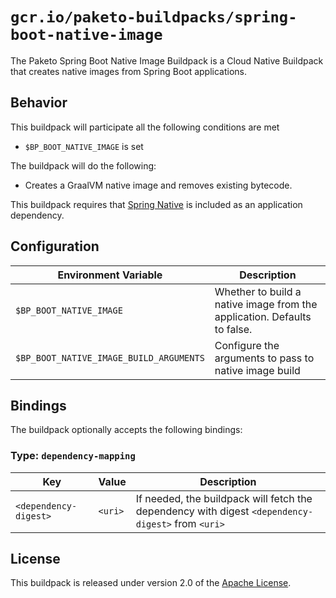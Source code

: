 # `gcr.io/paketo-buildpacks/spring-boot-native-image`
The Paketo Spring Boot Native Image Buildpack is a Cloud Native Buildpack that creates native images from Spring Boot applications.

## Behavior
This buildpack will participate all the following conditions are met

* `$BP_BOOT_NATIVE_IMAGE` is set

The buildpack will do the following:

* Creates a GraalVM native image and removes existing bytecode.

This buildpack requires that [Spring Native](https://github.com/spring-projects-experimental/spring-native) is included as an application dependency.

## Configuration
| Environment Variable | Description
| -------------------- | -----------
| `$BP_BOOT_NATIVE_IMAGE` | Whether to build a native image from the application.  Defaults to false.
| `$BP_BOOT_NATIVE_IMAGE_BUILD_ARGUMENTS` | Configure the arguments to pass to native image build

## Bindings
The buildpack optionally accepts the following bindings:

### Type: `dependency-mapping`
|Key                   | Value   | Description
|----------------------|---------|------------
|`<dependency-digest>` | `<uri>` | If needed, the buildpack will fetch the dependency with digest `<dependency-digest>` from `<uri>`

## License
This buildpack is released under version 2.0 of the [Apache License][a].

[a]: http://www.apache.org/licenses/LICENSE-2.0
[s]: https://github.com/spring-projects-experimental/spring-native
